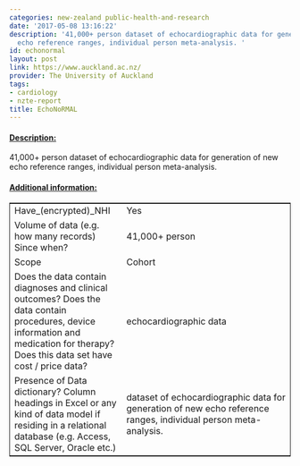 ```yaml
---
categories: new-zealand public-health-and-research
date: '2017-05-08 13:16:22'
description: '41,000+ person dataset of echocardiographic data for generation of new
  echo reference ranges, individual person meta-analysis. '
id: echonormal
layout: post
link: https://www.auckland.ac.nz/
provider: The University of Auckland
tags:
- cardiology
- nzte-report
title: EchoNoRMAL
---
```



 <h4> <u>Description:</u> </h4>
41,000+ person dataset of echocardiographic data for generation of new echo reference ranges, individual person meta-analysis. 
 <h4> <u>Additional information:</u> </h4>
 <table style="border: 1px solid">
 <tr> <td width="40%">Have_(encrypted)_NHI</td> <td>Yes</td> </tr>
 <tr> <td width="40%">Volume of data (e.g. how many records)
Since when?</td> <td>41,000+ person</td> </tr>
 <tr> <td width="40%">Scope</td> <td>Cohort</td> </tr>
 <tr> <td width="40%">Does the data contain diagnoses and clinical outcomes?
Does the data contain procedures, device information and medication for therapy?
Does this data set have cost / price data?</td> <td>echocardiographic data</td> </tr>
 <tr> <td width="40%">Presence of Data dictionary? Column headings in Excel or any kind of data model if residing in a relational database (e.g. Access, SQL Server, Oracle etc.) </td> <td> dataset of echocardiographic data for generation of new echo reference ranges, individual person meta-analysis. </td> </tr>
 </table>